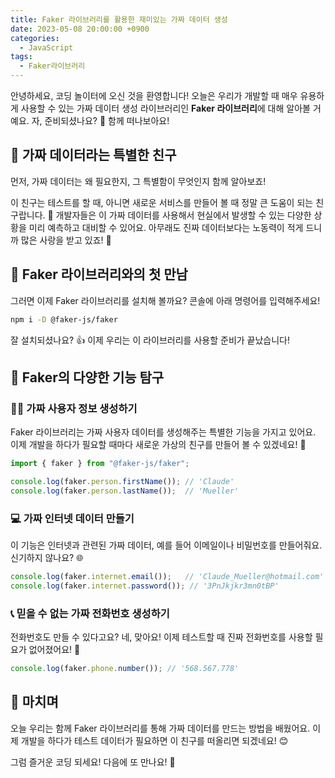 ```yaml
---
title: Faker 라이브러리를 활용한 재미있는 가짜 데이터 생성
date: 2023-05-08 20:00:00 +0900
categories:
  - JavaScript
tags:
  - Faker라이브러리
---
```


안녕하세요, 코딩 놀이터에 오신 것을 환영합니다! 오늘은 우리가 개발할 때 매우 유용하게 사용할 수 있는 가짜 데이터 생성 라이브러리인 **Faker 라이브러리**에 대해 알아볼 거예요. 자, 준비되셨나요? 🚀 함께 떠나보아요!

## 🌈 가짜 데이터라는 특별한 친구

먼저, 가짜 데이터는 왜 필요한지, 그 특별함이 무엇인지 함께 알아보죠!

이 친구는 테스트를 할 때, 아니면 새로운 서비스를 만들어 볼 때 정말 큰 도움이 되는 친구랍니다. 🤖 개발자들은 이 가짜 데이터를 사용해서 현실에서 발생할 수 있는 다양한 상황을 미리 예측하고 대비할 수 있어요. 아무래도 진짜 데이터보다는 노동력이 적게 드니까 많은 사랑을 받고 있죠! 💖

## 💫 Faker 라이브러리와의 첫 만남

그러면 이제 Faker 라이브러리를 설치해 볼까요? 콘솔에 아래 명령어를 입력해주세요!

```bash
npm i -D @faker-js/faker
```

잘 설치되셨나요? 👍 이제 우리는 이 라이브러리를 사용할 준비가 끝났습니다!

## 🌟 Faker의 다양한 기능 탐구

### 👦🏻 가짜 사용자 정보 생성하기

Faker 라이브러리는 가짜 사용자 데이터를 생성해주는 특별한 기능을 가지고 있어요. 이제 개발을 하다가 필요할 때마다 새로운 가상의 친구를 만들어 볼 수 있겠네요! 🎉

```javascript
import { faker } from "@faker-js/faker";

console.log(faker.person.firstName()); // 'Claude'
console.log(faker.person.lastName());  // 'Mueller'
```

### 💻 가짜 인터넷 데이터 만들기

이 기능은 인터넷과 관련된 가짜 데이터, 예를 들어 이메일이나 비밀번호를 만들어줘요. 신기하지 않나요? 🌐

```javascript
console.log(faker.internet.email());   // 'Claude_Mueller@hotmail.com'
console.log(faker.internet.password()); // '3PnJkjkr3mn0tBP'
```

### 📞 믿을 수 없는 가짜 전화번호 생성하기

전화번호도 만들 수 있다고요? 네, 맞아요! 이제 테스트할 때 진짜 전화번호를 사용할 필요가 없어졌어요! 🎈

```javascript
console.log(faker.phone.number()); // '568.567.778'
```

## 🎁 마치며

오늘 우리는 함께 Faker 라이브러리를 통해 가짜 데이터를 만드는 방법을 배웠어요. 이제 개발을 하다가 테스트 데이터가 필요하면 이 친구를 떠올리면 되겠네요! 😊

그럼 즐거운 코딩 되세요! 다음에 또 만나요! 👋
